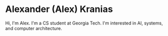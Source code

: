 # Alexander (Alex) Kranias
Hi, I'm Alex. I'm a CS student at Georgia Tech.
I'm interested in AI, systems, and computer architecture.
